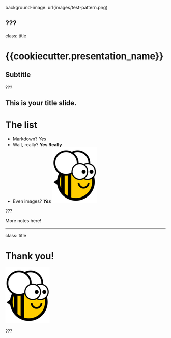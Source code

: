 background-image: url(images/test-pattern.png)

???
---
class: title

# {{cookiecutter.presentation_name}}

## Subtitle

???

This is your title slide. 
---
# The list

* Markdown? *Yes*
* Wait, really? **Yes Really**
* Even images? ***Yes***
![Brutus](./images/brutus.png)

???

More notes here!

---
class: title

# Thank you!
![Image goes here](images/brutus.png)

???
